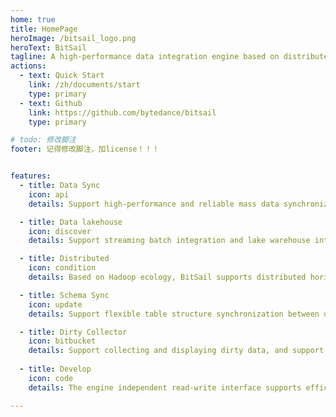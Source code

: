 ```yaml
---
home: true
title: HomePage
heroImage: /bitsail_logo.png
heroText: BitSail
tagline: A high-performance data integration engine based on distributed architecture, supporting data synchronization between multiple heterogeneous data sources.
actions:
  - text: Quick Start
    link: /zh/documents/start
    type: primary
  - text: Github
    link: https://github.com/bytedance/bitsail
    type: primary

# todo: 修改脚注
footer: 记得修改脚注，加license！！！


features:
  - title: Data Sync
    icon: api
    details: Support high-performance and reliable mass data synchronization between multiple heterogeneous data sources, and support conversion between different data source types.

  - title: Data lakehouse
    icon: discover
    details: Support streaming batch integration and lake warehouse integration architecture, and use one unified framework to cover almost all data synchronization scenarios.

  - title: Distributed
    icon: condition
    details: Based on Hadoop ecology, BitSail supports distributed horizontal expansion, and solves data synchronization in batch, stream, and incremental scenarios.

  - title: Schema Sync
    icon: update
    details: Support flexible table structure synchronization between upstream and downstream data sources, including creating table and column level addition, deletion and modification.

  - title: Dirty Collector
    icon: bitbucket
    details: Support collecting and displaying dirty data, and support expanding more kinds of data storage for storing dirty data.
  
  - title: Develop
    icon: code
    details: The engine independent read-write interface supports efficient development.

---
```


